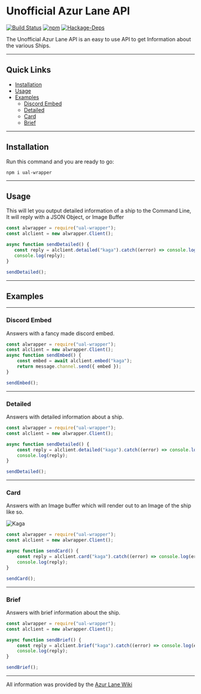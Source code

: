 # Unofficial Azur Lane API
[![Build Status](https://travis-ci.com/YorkAARGH/UAL-Wrapper.svg?branch=master)](https://travis-ci.com/YorkAARGH/UAL-Wrapper)
[![npm](https://img.shields.io/npm/v/ual-wrapper.svg)](https://www.npmjs.com/package/ual-wrapper)
[![Hackage-Deps](https://img.shields.io/hackage-deps/v/lens.svg)](https://www.npmjs.com/package/ual-wrapper)

The Unofficial Azur Lane API is an easy to use API to get Information about the various Ships.

---
## Quick Links
- [Installation](#Installation)
- [Usage](#Usage)
- [Examples](#Examples)
    - [Discord Embed](#Discord-Embed) 
    - [Detailed](#Detailed)
    - [Card](#Card)
    - [Brief](#Brief)

---

## Installation
Run this command and you are ready to go:
```
npm i ual-wrapper
```

---
 ## Usage
This will let you output detailed information of a ship to the Command Line, It will reply with a JSON Object, or Image Buffer
 ```js
const alwrapper = require("ual-wrapper");
const alclient = new alwrapper.Client();

async function sendDetailed() {
    const reply = alclient.detailed("kaga").catch((error) => console.log(error));
    console.log(reply);
}

sendDetailed();
 ```
---
## Examples
---
### Discord Embed
Answers with a fancy made discord embed.
```js
const alwrapper = require("ual-wrapper");
const alclient = new alwrapper.Client();
async function sendEmbed() {
    const embed = await alclient.embed("kaga");
    return message.channel.send({ embed });
}

sendEmbed();
```
---
### Detailed
Answers with detailed information about a ship.
```js
const alwrapper = require("ual-wrapper");
const alclient = new alwrapper.Client();

async function sendDetailed() {
    const reply = alclient.detailed("kaga").catch((error) => console.log(error));
    console.log(reply);
}

sendDetailed();
```
---
### Card
Answers with an Image buffer which will render out to an Image of the ship like so.

![Kaga](https://al-shipgirls.pw/image/playingcard?name=kaga "She's one foxy lady...")
```js
const alwrapper = require("ual-wrapper");
const alclient = new alwrapper.Client();

async function sendCard() {
    const reply = alclient.card("kaga").catch((error) => console.log(error));
    console.log(reply);
}

sendCard();

```
---
### Brief
Answers with brief information about the ship.
```js
const alwrapper = require("ual-wrapper");
const alclient = new alwrapper.Client();

async function sendBrief() {
    const reply = alclient.brief("kaga").catch((error) => console.log(error));
    console.log(reply);
}

sendBrief();
```

---
All information was provided by the [Azur Lane Wiki](http://azurlane.koumakan.jp/)

